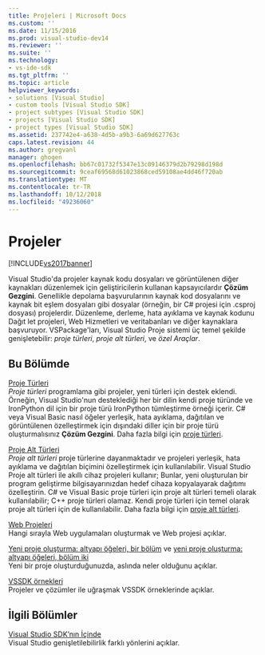 ```yaml
---
title: Projeleri | Microsoft Docs
ms.custom: ''
ms.date: 11/15/2016
ms.prod: visual-studio-dev14
ms.reviewer: ''
ms.suite: ''
ms.technology:
- vs-ide-sdk
ms.tgt_pltfrm: ''
ms.topic: article
helpviewer_keywords:
- solutions [Visual Studio]
- custom tools [Visual Studio SDK]
- project subtypes [Visual Studio SDK]
- projects [Visual Studio SDK]
- project types [Visual Studio SDK]
ms.assetid: 237742e4-a638-4d5b-a9b3-6a69d627763c
caps.latest.revision: 44
ms.author: gregvanl
manager: ghogen
ms.openlocfilehash: bb67c01732f5347e13c09146379d2b79298d198d
ms.sourcegitcommit: 9ceaf69568d61023868ced59108ae4dd46f720ab
ms.translationtype: MT
ms.contentlocale: tr-TR
ms.lasthandoff: 10/12/2018
ms.locfileid: "49236060"
---
```

# <a name="projects"></a>Projeler
[!INCLUDE[vs2017banner](../../includes/vs2017banner.md)]

Visual Studio'da projeler kaynak kodu dosyaları ve görüntülenen diğer kaynakları düzenlemek için geliştiricilerin kullanan kapsayıcılardır **Çözüm Gezgini**. Genellikle depolama başvurularının kaynak kod dosyalarını ve kaynak bit eşlem dosyaları gibi dosyalar (örneğin, bir C# projesi için .csproj dosyası) projelerdir. Düzenleme, derleme, hata ayıklama ve kaynak kodunu Dağıt let projeleri, Web Hizmetleri ve veritabanları ve diğer kaynaklara başvuruyor. VSPackage'ları, Visual Studio Proje sistemi üç temel şekilde genişletebilir: *proje türleri*, *proje alt türleri*, ve *özel Araçlar*.  
  
## <a name="in-this-section"></a>Bu Bölümde  
 [Proje Türleri](../../extensibility/internals/project-types.md)  
 *Proje türleri* programlama gibi projeler, yeni türleri için destek eklendi. Örneğin, Visual Studio'nun desteklediği her bir dilin kendi proje türünde ve IronPython dil için bir proje türü IronPython tümleştirme örneği içerir. C# veya Visual Basic nasıl öğeler yerleşik, hata ayıklama, dağıtılan ve görüntülenen özelleştirmek için dışındaki diller için bir proje türü oluşturmalısınız **Çözüm Gezgini**. Daha fazla bilgi için [proje türleri](../../extensibility/internals/project-types.md).  
  
 [Proje Alt Türleri](../../extensibility/internals/project-subtypes.md)  
 *Proje alt türleri* proje türlerine dayanmaktadır ve projeleri yerleşik, hata ayıklama ve dağıtılan biçimini özelleştirmek için kullanılabilir. Visual Studio Proje alt türleri ile akıllı cihaz projeleri kullanır; Bunlar, yeni oluşturulan bir program geliştirme bilgisayarınızdan hedef cihaza kopyalayarak dağıtımı özelleştirin. C# ve Visual Basic proje türleri için proje alt türleri temeli olarak kullanılabilir; C++ proje türleri olamaz. Kendi proje türleri için temel olarak proje alt türleri için de kullanılabilir. Daha fazla bilgi için [proje alt türleri](../../extensibility/internals/project-subtypes.md).  
  
 [Web Projeleri](../../extensibility/internals/web-projects.md)  
 Hangi sırayla Web uygulamaları oluşturmak ve Web projesi açıklar.  
  
 [Yeni proje oluşturma: altyapı öğeleri, bir bölüm](../../extensibility/internals/new-project-generation-under-the-hood-part-one.md) ve [yeni proje oluşturma: altyapı öğeleri, bölüm iki](../../extensibility/internals/new-project-generation-under-the-hood-part-two.md)  
 Yeni bir proje oluşturduğunuzda, aslında neler olduğunu açıklar.  
  
 [VSSDK örnekleri](../../misc/vssdk-samples.md)  
 Projeler ve çözümler ile uğraşmak VSSDK örneklerinde açıklar.  
  
## <a name="related-sections"></a>İlgili Bölümler  
 [Visual Studio SDK’nın İçinde](../../extensibility/internals/inside-the-visual-studio-sdk.md)  
 Visual Studio genişletilebilirlik farklı yönlerini açıklar.

